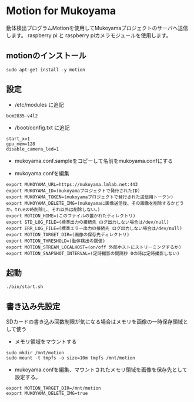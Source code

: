 # Motion for Mukoyama
動体検出プログラムMotionを使用してMukoyamaプロジェクトのサーバへ送信します。
raspberry pi と raspberry piカメラモジュールを使用します。

## motionのインストール
```
sudo apt-get install -y motion
```

## 設定
- /etc/modules に追記
```
bcm2835-v4l2
```

- /boot/config.txt に追記
```
start_x=1
gpu_mem=128
disable_camera_led=1
```

- mukoyama.conf.sampleをコピーして名前をmukoyama.confにする

- mukoyama.confを編集
```
export MUKOYAMA_URL=https://mukoyama.lmlab.net:443
export MUKOYAMA_ID=(mukoyamaプロジェクトで発行されたID)
export MUKOYAMA_TOKEN=(mukoyamaプロジェクトで発行された送信用トークン)
export MUKOYAMA_DELETE_IMG=(mukoyamaに画像送信後、その画像を削除するかどうか。trueの時削除し、それ以外は削除しない。)
export MOTION_HOME=(このファイルの置かれたディレクトリ)
export STD_LOG_FILE=(標準出力の接続先 ログ出力しない場合は/dev/null)
export ERR_LOG_FILE=(標準エラー出力の接続先 ログ出力しない場合は/dev/null)
export MOTION_TARGET_DIR=(画像の保存先ディレクトリ)
export MOTION_THRESHOLD=(動体検出の閾値)
export MOTION_STREAM_LOCALHOST=(on/off 外部ホストにストリーミングするか)
export MOTION_SNAPSHOT_INTERVAL=(定時撮影の間隔秒 0の時は定時撮影しない)
```

## 起動
```
./bin/start.sh
```

## 書き込み先設定
SDカードの書き込み回数制限が気になる場合はメモリを画像の一時保存領域として使う
- メモリ領域をマウントする
```
sudo mkdir /mnt/motion
sudo mount -t tmpfs -o size=10m tmpfs /mnt/motion
```

- mukoyama.confを編集、マウントされたメモリ領域を画像を保存先として設定する。
```
export MOTION_TARGET_DIR=/mnt/motion
export MUKOYAMA_DELETE_IMG=true
```
